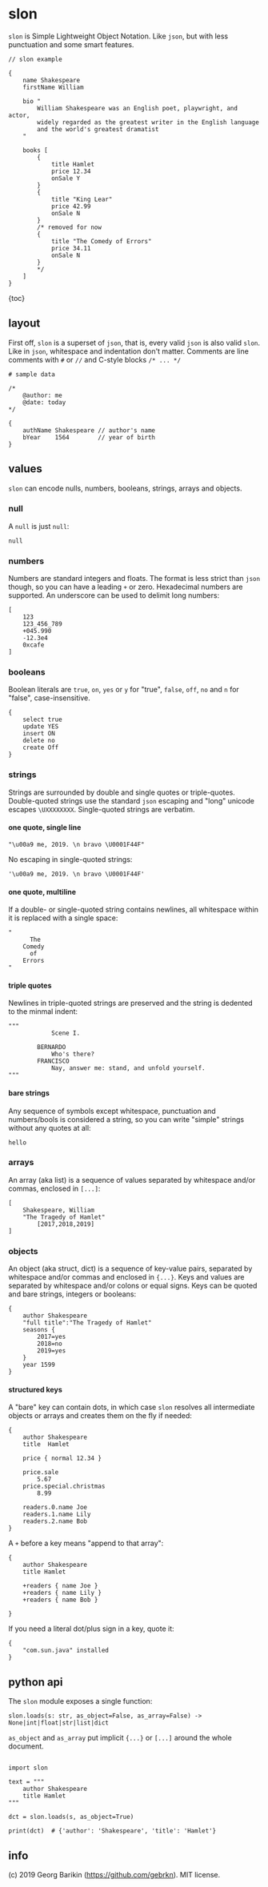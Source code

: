 # slon

`slon` is Simple Lightweight Object Notation. Like `json`, but with less punctuation and some smart features.

```EXAMPLE
// slon example

{
    name Shakespeare
    firstName William
    
    bio "
        William Shakespeare was an English poet, playwright, and actor, 
        widely regarded as the greatest writer in the English language 
        and the world's greatest dramatist    
    "
    
    books [
        {
            title Hamlet
            price 12.34
            onSale Y
        }
        {
            title "King Lear"
            price 42.99
            onSale N
        }
        /* removed for now
        {
            title "The Comedy of Errors"
            price 34.11
            onSale N
        }
        */
    ]
}
```


{toc}


## layout

First off, `slon` is a superset of `json`, that is, every valid `json` is also valid `slon`. Like in `json`, whitespace and indentation don't matter. Comments are line comments with `#` or `//` and C-style blocks `/* ... */`


```EXAMPLE
# sample data

/*
    @author: me
    @date: today
*/

{
    authName Shakespeare // author's name
    bYear    1564        // year of birth
}  
```

## values 

`slon` can encode nulls, numbers, booleans, strings, arrays and objects.

### null

A `null` is just `null`:

```EXAMPLE
null
```

### numbers

Numbers are standard integers and floats. The format is less strict than `json` though, so you can have a leading `+` or zero. Hexadecimal numbers are supported. An underscore can be used to delimit long numbers:

```EXAMPLE
[
    123
    123_456_789
    +045.990
    -12.3e4
    0xcafe
]
```

### booleans

Boolean literals are `true`, `on`, `yes` or `y` for "true", `false`, `off`, `no` and `n` for "false", case-insensitive.

```EXAMPLE
{
    select true
    update YES
    insert ON
    delete no
    create Off
}
```

### strings

Strings are surrounded by double and single quotes or triple-quotes. Double-quoted strings use the standard `json` escaping and "long" unicode escapes `\UXXXXXXXX`. Single-quoted strings are verbatim.  

#### one quote, single line

```EXAMPLE
"\u00a9 me, 2019. \n bravo \U0001F44F"
```

No escaping in single-quoted strings:

```EXAMPLE
'\u00a9 me, 2019. \n bravo \U0001F44F'
```

#### one quote, multiline

If a double- or single-quoted string contains newlines, all whitespace within it is replaced with a single space:

```EXAMPLE
"
      The 
    Comedy 
      of 
    Errors 
"
```

#### triple quotes

Newlines in triple-quoted strings are preserved and the string is dedented to the minmal indent:

```EXAMPLE
"""
            Scene I.        

        BERNARDO
            Who's there?
        FRANCISCO
            Nay, answer me: stand, and unfold yourself.
"""
```

#### bare strings

Any sequence of symbols except whitespace, punctuation and numbers/bools is considered a string, so you can write "simple" strings without any quotes at all: 

```EXAMPLE
hello
```

### arrays

An array (aka list) is a sequence of values separated by whitespace and/or commas, enclosed in `[...]`:
 
```EXAMPLE
[
    Shakespeare, William 
    "The Tragedy of Hamlet" 
        [2017,2018,2019]
]
```

### objects

An object (aka struct, dict) is a sequence of key-value pairs, separated by whitespace and/or commas and enclosed in `{...}`. Keys and values are separated by whitespace and/or colons or equal signs. Keys can be quoted and bare strings, integers or booleans:
 
```EXAMPLE
{
    author Shakespeare
    "full title":"The Tragedy of Hamlet"
    seasons {
        2017=yes 
        2018=no
        2019=yes
    } 
    year 1599
}
```

#### structured keys

A "bare" key can contain dots, in which case `slon` resolves all intermediate objects or arrays and creates them on the fly if needed:

```EXAMPLE
{
    author Shakespeare
    title  Hamlet
    
    price { normal 12.34 }
    
    price.sale   
        5.67
    price.special.christmas   
        8.99
    
    readers.0.name Joe
    readers.1.name Lily
    readers.2.name Bob
}
```

A `+` before a key means "append to that array": 

```EXAMPLE
{
    author Shakespeare
    title Hamlet

    +readers { name Joe }
    +readers { name Lily }
    +readers { name Bob }
    
}
```

If you need a literal dot/plus sign in a key, quote it:
```EXAMPLE
{
    "com.sun.java" installed
}
```

## python api

The `slon` module exposes a single function:

```
slon.loads(s: str, as_object=False, as_array=False) -> None|int|float|str|list|dict
```

`as_object` and `as_array` put implicit `{...}` or `[...]` around the whole document.

```

import slon

text = """
    author Shakespeare
    title Hamlet
"""

dct = slon.loads(s, as_object=True)

print(dct)  # {'author': 'Shakespeare', 'title': 'Hamlet'} 
```



## info

(c) 2019 Georg Barikin (https://github.com/gebrkn). MIT license.
